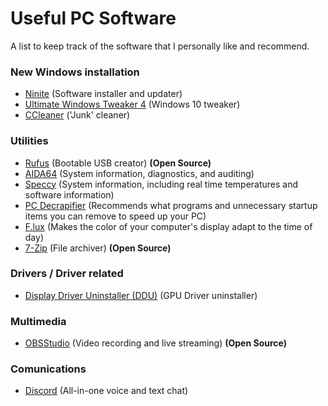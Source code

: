 # Useful PC Software
A list to keep track of the software that I personally like and recommend.


### New Windows installation

* [Ninite](https://ninite.com/) (Software installer and updater)
* [Ultimate Windows Tweaker 4](http://www.thewindowsclub.com/ultimate-windows-tweaker-4-windows-10) (Windows 10 tweaker)
* [CCleaner](https://www.piriform.com/ccleaner/download) ('Junk' cleaner)


### Utilities

* [Rufus](http://rufus.akeo.ie/?locale=en_US) (Bootable USB creator) **(Open Source)**
* [AIDA64](https://www.aida64.com/downloads) (System information, diagnostics, and auditing)
* [Speccy](https://www.piriform.com/speccy/download) (System information, including real time temperatures and software information)
* [PC Decrapifier](https://www.pcdecrapifier.com/download) (Recommends what programs and unnecessary startup items you can remove to speed up your PC)
* [F.lux](https://justgetflux.com/) (Makes the color of your computer's display adapt to the time of day)
* [7-Zip](http://www.7-zip.org/download.html) (File archiver) **(Open Source)**

### Drivers / Driver related

* [Display Driver Uninstaller (DDU)](https://www.wagnardsoft.com/) (GPU Driver uninstaller)

### Multimedia

* [OBSStudio](https://obsproject.com/) (Video recording and live streaming) **(Open Source)**

### Comunications

* [Discord](https://discordapp.com/download) (All-in-one voice and text chat)
